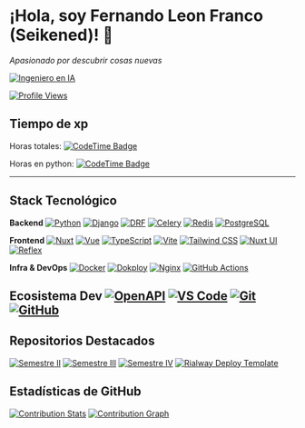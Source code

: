 # ¡Hola, soy Fernando Leon Franco (Seikened)! 👾

 _Apasionado por descubrir cosas nuevas_ 

[![Ingeniero en IA](https://img.shields.io/badge/-Ingeniero%20en%20IA-3F51B5?style=for-the-badge&logo=OpenAI&logoColor=white)](#)
<!--
[![GitHub followers](https://img.shields.io/github/followers/Seikened?style=for-the-badge&label=Follow%20@Seikened)](https://github.com/Seikened?tab=followers)-->
[![Profile Views](https://komarev.com/ghpvc/?username=Seikened&style=for-the-badge)](https://github.com/Seikened)


## Tiempo de xp
Horas totales: [![CodeTime Badge](https://shields.jannchie.com/endpoint?style=flat&color=222&url=https%3A%2F%2Fapi.codetime.dev%2Fv3%2Fusers%2Fshield%3Fuid%3D26203)](https://codetime.dev)

Horas en python: [![CodeTime Badge](https://shields.jannchie.com/endpoint?style=flat&color=222&url=https%3A%2F%2Fapi.codetime.dev%2Fv3%2Fusers%2Fshield%3Fuid%3D26203%26language%3Dpython)](https://codetime.dev)


---

## Stack Tecnológico

**Backend**
[![Python](https://img.shields.io/badge/-Python-3776AB?style=for-the-badge&logo=python&logoColor=white)](https://www.python.org/)
[![Django](https://img.shields.io/badge/-Django-092E20?style=for-the-badge&logo=django&logoColor=white)](https://www.djangoproject.com/)
[![DRF](https://img.shields.io/badge/-Django%20REST%20Framework-A30000?style=for-the-badge&logo=django&logoColor=white)](https://www.django-rest-framework.org/)
[![Celery](https://img.shields.io/badge/-Celery-37814A?style=for-the-badge&logo=celery&logoColor=white)](https://docs.celeryq.dev/)
[![Redis](https://img.shields.io/badge/-Redis-DC382D?style=for-the-badge&logo=redis&logoColor=white)](https://redis.io/)
[![PostgreSQL](https://img.shields.io/badge/-PostgreSQL-4169E1?style=for-the-badge&logo=postgresql&logoColor=white)](https://www.postgresql.org/)

**Frontend**
[![Nuxt](https://img.shields.io/badge/-Nuxt-00DC82?style=for-the-badge&logo=nuxt.js&logoColor=white)](https://nuxt.com/)
[![Vue](https://img.shields.io/badge/-Vue-4FC08D?style=for-the-badge&logo=vue.js&logoColor=white)](https://vuejs.org/)
[![TypeScript](https://img.shields.io/badge/-TypeScript-3178C6?style=for-the-badge&logo=typescript&logoColor=white)](https://www.typescriptlang.org/)
[![Vite](https://img.shields.io/badge/-Vite-646CFF?style=for-the-badge&logo=vite&logoColor=white)](https://vitejs.dev/)
[![Tailwind CSS](https://img.shields.io/badge/-Tailwind%20CSS-06B6D4?style=for-the-badge&logo=tailwindcss&logoColor=white)](https://tailwindcss.com/)
[![Nuxt UI](https://img.shields.io/badge/-Nuxt%20UI-00DC82?style=for-the-badge&logo=nuxt.js&logoColor=white)](https://ui.nuxt.com/)
[![Reflex](https://img.shields.io/badge/-Reflex-8C62E3?style=for-the-badge&logo=vercel&logoColor=white)](https://github.com/reflex-dev/reflex)

**Infra & DevOps**
[![Docker](https://img.shields.io/badge/-Docker-2496ED?style=for-the-badge&logo=docker&logoColor=white)](https://www.docker.com/)
[![Dokploy](https://img.shields.io/badge/-Dokploy-111111?style=for-the-badge&logo=docker&logoColor=white)](https://dokploy.com/)
[![Nginx](https://img.shields.io/badge/-Nginx-009639?style=for-the-badge&logo=nginx&logoColor=white)](https://nginx.org/)
[![GitHub Actions](https://img.shields.io/badge/-GitHub%20Actions-2088FF?style=for-the-badge&logo=githubactions&logoColor=white)](https://github.com/features/actions)

**Ecosistema Dev**
[![OpenAPI](https://img.shields.io/badge/-OpenAPI-6BA539?style=for-the-badge&logo=openapiinitiative&logoColor=white)](https://www.openapis.org/)
[![VS Code](https://img.shields.io/badge/-VS%20Code-007ACC?style=for-the-badge&logo=visualstudiocode&logoColor=white)](https://code.visualstudio.com/)
[![Git](https://img.shields.io/badge/-Git-F05032?style=for-the-badge&logo=git&logoColor=white)](https://git-scm.com/)
[![GitHub](https://img.shields.io/badge/-GitHub-181717?style=for-the-badge&logo=github&logoColor=white)](https://github.com/Seikened)
---

## Repositorios Destacados

[![Semestre II](https://img.shields.io/badge/Semestre%20II-Repo-%23E67E22?style=flat-square&logo=github)](https://github.com/Seikened/Semestre_II)
[![Semestre III](https://img.shields.io/badge/Semestre%20III-Repo-%23F1C40F?style=flat-square&logo=github)](https://github.com/Seikened/Semestre_III)
[![Semestre IV](https://img.shields.io/badge/Semestre%20IV-Repo-%2334B27A?style=flat-square&logo=github)](https://github.com/Seikened/semestre_IV)
[![Rialway Deploy Template](https://img.shields.io/badge/Rialway%20Deploy%20Template-Repo-%235C4EE5?style=flat-square&logo=github)](https://github.com/Seikened/template_reflex_on_rialway)

<!--
### Forks & Stars (Ejemplo con Semestre II)
[![Stars - Semestre II](https://img.shields.io/github/stars/Seikened/Semestre_II?style=for-the-badge)](https://github.com/Seikened/Semestre_II/stargazers)
[![Forks - Semestre II](https://img.shields.io/github/forks/Seikened/Semestre_II?style=for-the-badge)](https://github.com/Seikened/Semestre_II/network)
-->

## Estadísticas de GitHub

[![Contribution Stats](https://github-contribution-stats.vercel.app/api/?username=Seikened)](https://github.com/LordDashMe/github-contribution-stats/)
[![Contribution Graph](https://github-readme-activity-graph.vercel.app/graph?username=Seikened&theme=github)](https://github.com/Ashutosh00710/github-readme-activity-graph)
